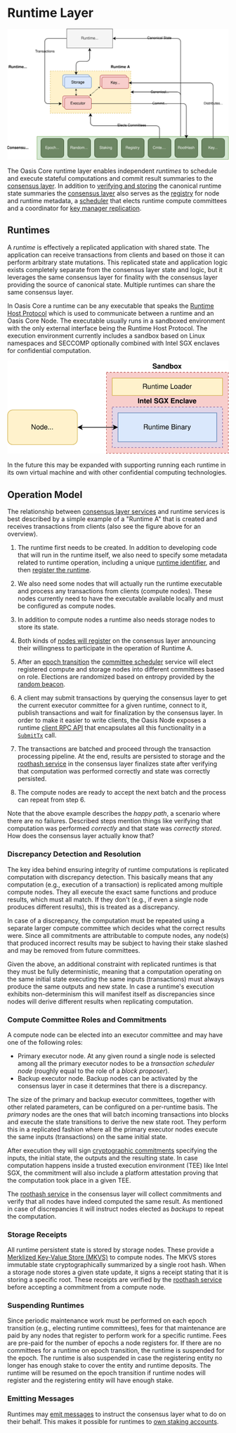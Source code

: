 # Runtime Layer

![Runtime Layer](../images/oasis-core-runtime-details.svg)

The Oasis Core runtime layer enables independent _runtimes_ to schedule and
execute stateful computations and commit result summaries to the
[consensus layer]. In addition to [verifying and storing] the canonical runtime
state summaries the [consensus layer] also serves as the [registry] for node and
runtime metadata, a [scheduler] that elects runtime compute committees and a
coordinator for [key manager replication].

[consensus layer]: ../consensus/README.md
[verifying and storing]: ../consensus/services/roothash.md
[registry]: ../consensus/services/registry.md
[scheduler]: ../consensus/services/scheduler.md
[key manager replication]: ../consensus/services/keymanager.md

## Runtimes

A _runtime_ is effectively a replicated application with shared state. The
application can receive transactions from clients and based on those it can
perform arbitrary state mutations. This replicated state and application logic
exists completely separate from the consensus layer state and logic, but it
leverages the same consensus layer for finality with the consensus layer
providing the source of canonical state. Multiple runtimes can share the same
consensus layer.

In Oasis Core a runtime can be any executable that speaks the
[Runtime Host Protocol] which is used to communicate between a runtime and an
Oasis Core Node. The executable usually runs in a sandboxed environment with
the only external interface being the Runtime Host Protocol. The execution
environment currently includes a sandbox based on Linux namespaces and SECCOMP
optionally combined with Intel SGX enclaves for confidential computation.

![Runtime Execution](../images/oasis-core-runtime-execution.svg)

In the future this may be expanded with supporting running each runtime in its
own virtual machine and with other confidential computing technologies.

[Runtime Host Protocol]: runtime-host-protocol.md

## Operation Model

The relationship between [consensus layer services] and runtime services is best
described by a simple example of a "Runtime A" that is created and receives
transactions from clients (also see the figure above for an overview).

1. The runtime first needs to be created. In addition to developing code that
   will run in the runtime itself, we also need to specify some metadata related
   to runtime operation, including a unique [runtime identifier], and then
   [register the runtime].

1. We also need some nodes that will actually run the runtime executable and
   process any transactions from clients (compute nodes). These nodes currently
   need to have the executable available locally and must be configured as
   compute nodes.

1. In addition to compute nodes a runtime also needs storage nodes to store its
   state.

1. Both kinds of [nodes will register] on the consensus layer announcing their
   willingness to participate in the operation of Runtime A.

1. After an [epoch transition] the [committee scheduler] service will elect
   registered compute and storage nodes into different committees based on role.
   Elections are randomized based on entropy provided by the [random beacon].

1. A client may submit transactions by querying the consensus layer to get the
   current executor committee for a given runtime, connect to it, publish
   transactions and wait for finalization by the consensus layer. In order to
   make it easier to write clients, the Oasis Node exposes a runtime
   [client RPC API] that encapsulates all this functionality in a [`SubmitTx`]
   call.

1. The transactions are batched and proceed through the transaction processing
   pipeline. At the end, results are persisted to storage and the
   [roothash service] in the consensus layer finalizes state after verifying
   that computation was performed correctly and state was correctly persisted.

1. The compute nodes are ready to accept the next batch and the process can
   repeat from step 6.

Note that the above example describes the _happy path_, a scenario where there
are no failures. Described steps mention things like verifying that computation
was performed _correctly_ and that state was _correctly stored_. How does the
consensus layer actually know that?

<!-- markdownlint-disable line-length -->
[consensus layer services]: ../consensus/README.md
[runtime identifier]: identifiers.md
[register the runtime]: ../consensus/services/registry.md#register-runtime
[nodes will register]: ../consensus/services/registry.md#register-node
[epoch transition]: ../consensus/services/epochtime.md
[committee scheduler]: ../consensus/services/scheduler.md
[random beacon]: ../consensus/services/beacon.md
[client RPC API]: ../oasis-node/rpc.md
[`SubmitTx`]: https://pkg.go.dev/github.com/oasisprotocol/oasis-core/go/runtime/client/api?tab=doc#RuntimeClient.SubmitTx
[roothash service]: ../consensus/services/roothash.md
<!-- markdownlint-enable line-length -->

### Discrepancy Detection and Resolution

The key idea behind ensuring integrity of runtime computations is replicated
computation with discrepancy detection. This basically means that any
computation (e.g., execution of a transaction) is replicated among multiple
compute nodes. They all execute the exact same functions and produce results,
which must all match. If they don't (e.g., if even a single node produces
different results), this is treated as a discrepancy.

In case of a discrepancy, the computation must be repeated using a separate
larger compute committee which decides what the correct results were. Since all
commitments are attributable to compute nodes, any node(s) that produced
incorrect results may be subject to having their stake slashed and may be
removed from future committees.

Given the above, an additional constraint with replicated runtimes is that they
must be fully deterministic, meaning that a computation operating on the same
initial state executing the same inputs (transactions) must always produce the
same outputs and new state. In case a runtime's execution exhibits
non-determinism this will manifest itself as discrepancies since nodes will
derive different results when replicating computation.

### Compute Committee Roles and Commitments

A compute node can be elected into an executor committee and may have one of the
following roles:

* Primary executor node. At any given round a single node is selected among all
the primary executor nodes to be a _transaction scheduler node_ (roughly equal
to the role of a _block proposer_).
* Backup executor node. Backup nodes can be activated by the consensus layer in
case it determines that there is a discrepancy.

The size of the primary and backup executor committees, together with other
related parameters, can be configured on a per-runtime basis. The _primary_
nodes are the ones that will batch incoming transactions into blocks and execute
the state transitions to derive the new state root. They perform this in a
replicated fashion where all the primary executor nodes execute the same inputs
(transactions) on the same initial state.

After execution they will sign [cryptographic commitments] specifying the
inputs, the initial state, the outputs and the resulting state. In case
computation happens inside a trusted execution environment (TEE) like Intel SGX,
the commitment will also include a platform attestation proving that the
computation took place in a given TEE.

The [roothash service] in the consensus layer will collect commitments and
verify that all nodes have indeed computed the same result. As mentioned in case
of discrepancies it will instruct nodes elected as _backups_ to repeat the
computation.

<!-- markdownlint-disable line-length -->
[cryptographic commitments]: https://pkg.go.dev/github.com/oasisprotocol/oasis-core/go/roothash/api/commitment?tab=doc
<!-- markdownlint-enable line-length -->

### Storage Receipts

All runtime persistent state is stored by storage nodes. These provide a
[Merklized Key-Value Store (MKVS)] to compute nodes. The MKVS stores immutable
state cryptographically summarized by a single root hash. When a storage node
stores a given state update, it signs a receipt stating that it is storing a
specific root. These receipts are verified by the [roothash service] before
accepting a commitment from a compute node.

[Merklized Key-Value Store (MKVS)]: ../mkvs.md

### Suspending Runtimes

Since periodic maintenance work must be performed on each epoch transition
(e.g., electing runtime committees), fees for that maintenance are paid by any
nodes that register to perform work for a specific runtime. Fees are pre-paid
for the number of epochs a node registers for. If there are no committees for a
runtime on epoch transition, the runtime is suspended for the epoch.
The runtime is also suspended in case the registering entity no longer has
enough stake to cover the entity and runtime deposits. The runtime will be
resumed on the epoch transition if runtime nodes will register and the
registering entity will have enough stake.

### Emitting Messages

Runtimes may [emit messages] to instruct the consensus layer what to do on their
behalf. This makes it possible for runtimes to [own staking accounts].

[emit messages]: messages.md
[own staking accounts]: ../consensus/services/staking.md#runtime-accounts
